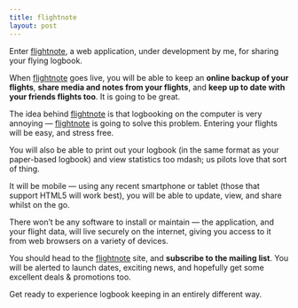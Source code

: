 ```yaml
---
title: flightnote
layout: post
---
```

Enter [flightnote](http://flightnote.co.uk), a web application, under development by me,
for sharing your flying logbook.

When [flightnote](http://flightnote.co.uk) goes live, you will be able to keep an
**online backup of your flights**, **share media and notes from your flights**, and
**keep up to date with your friends flights too**. It is going to be great.

<!--more-->

The idea behind [flightnote](http://flightnote.co.uk) is that logbooking on the computer
is very annoying &mdash; [flightnote](http://flightnote.co.uk) is going to solve this
problem. Entering your flights will be easy, and stress free.

You will also be able to print out your logbook (in the same format as your paper-based
logbook) and view statistics too mdash; us pilots love that sort of thing.

It will be mobile &mdash; using any recent smartphone or tablet (those that support HTML5
will work best), you will be able to update, view, and share whilst on the go.

There won&rsquo;t be any software to install or maintain &mdash; the application, and your
flight data, will live securely on the internet, giving you access to it from web browsers
on a variety of devices.

You should head to the [flightnote](http://flightnote.co.uk) site, and **subscribe to the
mailing list**. You will be alerted to launch dates, exciting news, and hopefully get some
excellent deals &amp; promotions too.

Get ready to experience logbook keeping in an entirely different way.
